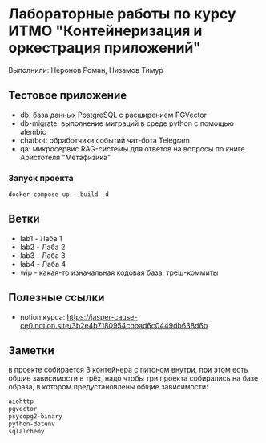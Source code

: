 # Лабораторные работы по курсу ИТМО "Контейнеризация и оркестрация приложений"

Выполнили: Неронов Роман, Низамов Тимур

## Тестовое приложение

 - db: база данных PostgreSQL с расширением PGVector
 - db-migrate: выполнение миграций в среде python с помощью alembic
 - chatbot: обработчики событий чат-бота Telegram
 - qa: микросервис RAG-системы для ответов на вопросы по книге Аристотеля "Метафизика"

### Запуск проекта

```shell
docker compose up --build -d
```

## Ветки

 - lab1 - Лаба 1
 - lab2 - Лаба 2
 - lab3 - Лаба 3
 - lab4 - Лаба 4
 - wip - какая-то изначальная кодовая база, треш-коммиты

## Полезные ссылки
 - notion курса: https://jasper-cause-ce0.notion.site/3b2e4b7180954cbbad6c0449db638d6b

## Заметки

в проекте собирается 3 контейнера с питоном внутри, при этом есть общие зависимости в трёх, надо чтобы три проекта собирались на базе образа, в котором предустановлены общие зависимости:
```txt
aiohttp
pgvector
psycopg2-binary
python-dotenv
sqlalchemy
```
